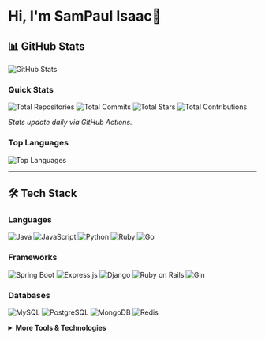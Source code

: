 # Hi, I'm SamPaul Isaac👋

## 📊 GitHub Stats

![GitHub Stats](https://github-readme-stats.vercel.app/api?username=SamPaulIsaac&show_icons=true&count_private=true&theme=radical)

### Quick Stats
![Total Repositories](https://img.shields.io/github/repos/SamPaulIsaac?color=blue)
![Total Commits](https://img.shields.io/github/commit-activity/m/SamPaulIsaac?color=green)
![Total Stars](https://img.shields.io/github/stars/SamPaulIsaac?color=yellow)
![Total Contributions](https://img.shields.io/github/contributors/SamPaulIsaac?color=purple)

*Stats update daily via GitHub Actions.*

### Top Languages
![Top Languages](https://github-readme-stats.vercel.app/api/top-langs/?username=SamPaulIsaac&layout=compact&theme=radical)

---

## 🛠️ Tech Stack

### **Languages**
![Java](https://img.shields.io/badge/Java-%23ED8B00.svg?logo=openjdk&logoColor=white)
![JavaScript](https://img.shields.io/badge/JavaScript-%23323330.svg?logo=javascript&logoColor=%23F7DF1E)
![Python](https://img.shields.io/badge/Python-%233776AB.svg?logo=python&logoColor=white)
![Ruby](https://img.shields.io/badge/Ruby-%23CC342D.svg?logo=ruby&logoColor=white)
![Go](https://img.shields.io/badge/Go-%2300ADD8.svg?logo=go&logoColor=white)

### **Frameworks**
![Spring Boot](https://img.shields.io/badge/Spring%20Boot-%236DB33F.svg?logo=springboot&logoColor=white)
![Express.js](https://img.shields.io/badge/Express.js-%23404d59.svg?logo=express&logoColor=white)
![Django](https://img.shields.io/badge/Django-%23092E20.svg?logo=django&logoColor=white)
![Ruby on Rails](https://img.shields.io/badge/Ruby%20on%20Rails-%23CC0000.svg?logo=rubyonrails&logoColor=white)
![Gin](https://img.shields.io/badge/Gin-%2300ADD8.svg?logo=go&logoColor=white)

### **Databases**
![MySQL](https://img.shields.io/badge/MySQL-%2300758F.svg?logo=mysql&logoColor=white)
![PostgreSQL](https://img.shields.io/badge/PostgreSQL-%23336791.svg?logo=postgresql&logoColor=white)
![MongoDB](https://img.shields.io/badge/MongoDB-%2347A248.svg?logo=mongodb&logoColor=white)
![Redis](https://img.shields.io/badge/Redis-%23DC382D.svg?logo=redis&logoColor=white)

<details>
<summary><b>More Tools & Technologies</b></summary>

### **DevOps & Architecture**
![Docker](https://img.shields.io/badge/Docker-%232496ED.svg?logo=docker&logoColor=white)
![Kubernetes](https://img.shields.io/badge/Kubernetes-%23326CE5.svg?logo=kubernetes&logoColor=white)
![RabbitMQ](https://img.shields.io/badge/RabbitMQ-%23FF6600.svg?logo=rabbitmq&logoColor=white)
![Microservices](https://img.shields.io/badge/Microservices-%230072C6.svg)
![Monolithic Architecture](https://img.shields.io/badge/Monolithic-%23555.svg)
![New Relic](https://img.shields.io/badge/New%20Relic-%23008C99.svg?logo=newrelic&logoColor=white)

</details>
